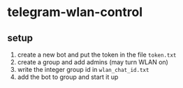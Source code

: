 # telegram-wlan-control

## setup

1. create a new bot and put the token in the file `token.txt`
2. create a group and add admins (may turn WLAN on)
3. write the integer group id in `wlan_chat_id.txt`
3. add the bot to group and start it up

